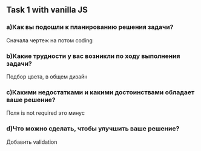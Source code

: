 ## Task 1 with vanilla JS

### a)Как вы подошли к планированию решения задачи?
Сначала чертеж на потом coding

### b)Какие трудности у вас возникли по ходу выполнения задачи?
Подбор цвета, в общем дизайн

### с)Какими недостатками и какими достоинствами обладает ваше решение?
Поля is not required это минус

### d)Что можно сделать, чтобы улучшить ваше решение?
Добавить validation